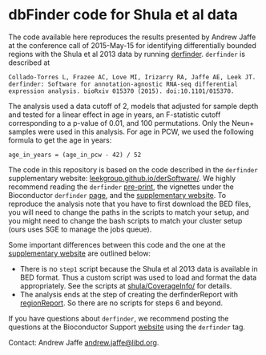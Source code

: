dbFinder code for Shula et al data
==================================

The code available here reproduces the results presented by Andrew Jaffe at the conference call of 2015-May-15 for identifying differentially bounded regions with the Shula et al 2013 data by running [derfinder](http://bioconductor.org/packages/derfinder/). `derfinder` is described at

    Collado-Torres L, Frazee AC, Love MI, Irizarry RA, Jaffe AE, Leek JT. derfinder: Software for annotation-agnostic RNA-seq differential expression analysis. bioRxiv 015370 (2015). doi:10.1101/015370.
    

The analysis used a data cutoff of 2, models that adjusted for sample depth and tested for a linear effect in age in years, an F-statistic cutoff corresponding to a p-value of 0.01, and 100 permutations. Only the Neun+ samples were used in this analysis. For age in PCW, we used the following formula to get the age in years:

    age_in_years = (age_in_pcw - 42) / 52

The code in this repository is based on the code described in the `derfinder` supplementary website: [leekgroup.github.io/derSoftware/](http://leekgroup.github.io/derSoftware/). We highly recommend reading the `derfinder` [pre-print](http://biorxiv.org/content/early/2015/02/19/015370), the vignettes under the Bioconductor `derfinder` [page](http://bioconductor.org/packages/derfinder/), and the [supplementary website](http://leekgroup.github.io/derSoftware/). To reproduce the analysis note that you have to first download the BED files, you will need to change the paths in the scripts to match your setup, and you might need to change the bash scripts to match your cluster setup (ours uses SGE to manage the jobs queue).

Some important differences between this code and the one at the [supplementary website](http://leekgroup.github.io/derSoftware/) are outlined below:

* There is no `step1` script because the Shula et al 2013 data is available in BED format. Thus a custom script was used to load and format the data appropriately. See the scripts at [shula/CoverageInfo/](shula/CoverageInfo) for details.
* The analysis ends at the step of creating the derfinderReport with [regionReport](http://bioconductor.org/packages/regionReport). So there are no scripts for steps 6 and beyond.

If you have questions about `derfinder`, we recommend posting the questions at the Bioconductor Support [website](https://support.bioconductor.org/) using the `derfinder` tag.

Contact: Andrew Jaffe <andrew.jaffe@libd.org>.
